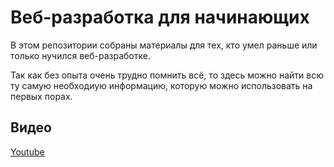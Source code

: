 # Веб-разработка для начинающих

В этом репозитории собраны материалы для тех, кто умел раньше или только нучился веб-разработке.

Так как без опыта очень трудно помнить всё, то здесь можно найти всю ту самую необходиую информацию, которую можно использовать на первых порах.

## Видео

[Youtube](https://www.youtube.com/playlist?list=PLIb4jh0gYNwWRaG_Z8RY05yVEvfTTg1Mm)
